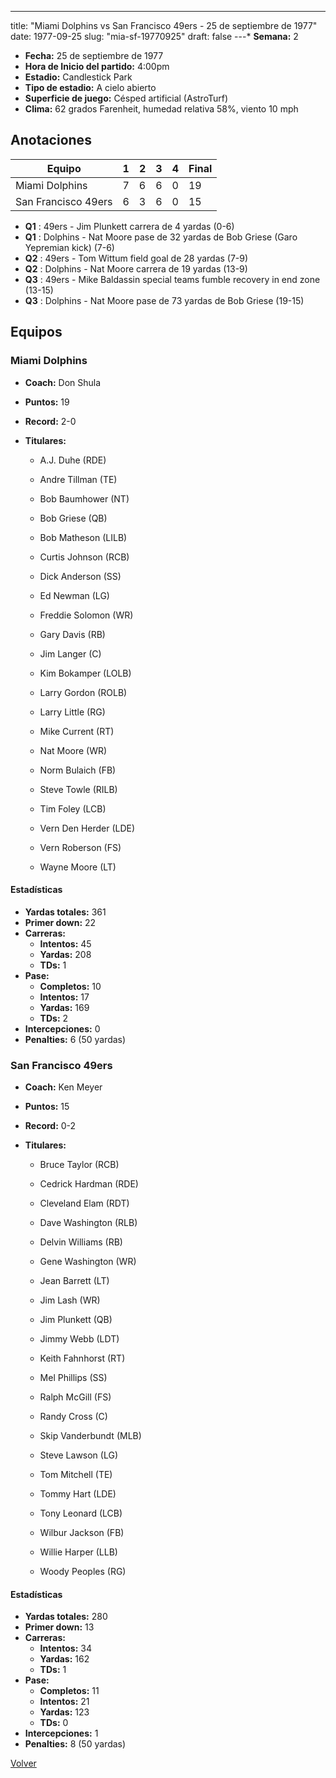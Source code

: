 ---
title: "Miami Dolphins vs San Francisco 49ers - 25 de septiembre de 1977"
date: 1977-09-25
slug: "mia-sf-19770925"
draft: false
---* **Semana:** 2
* **Fecha:** 25 de septiembre de 1977
* **Hora de Inicio del partido:** 4:00pm
* **Estadio:** Candlestick Park
* **Tipo de estadio:** A cielo abierto
* **Superficie de juego:** Césped artificial (AstroTurf)
* **Clima:** 62 grados Farenheit, humedad relativa 58%, viento 10 mph




## Anotaciones
| Equipo | 1 | 2 | 3 | 4 | Final |
|--------|---|---|---|---|-------|
| Miami Dolphins  | 7 | 6 | 6 | 0  | 19 |
| San Francisco 49ers  | 6 | 3 | 6 | 0  | 15 |
* **Q1** : 49ers - Jim Plunkett carrera de 4 yardas (0-6)
* **Q1** : Dolphins - Nat Moore pase de 32 yardas de Bob Griese (Garo Yepremian kick) (7-6)
* **Q2** : 49ers - Tom Wittum field goal de 28 yardas (7-9)
* **Q2** : Dolphins - Nat Moore carrera de 19 yardas (13-9)
* **Q3** : 49ers - Mike Baldassin special teams fumble recovery in end zone (13-15)
* **Q3** : Dolphins - Nat Moore pase de 73 yardas de Bob Griese (19-15)


## Equipos


### Miami Dolphins
* **Coach:** Don Shula
* **Puntos:** 19
* **Record:** 2-0
* **Titulares:** 

  * A.J. Duhe (RDE) 

  * Andre Tillman (TE) 

  * Bob Baumhower (NT) 

  * Bob Griese (QB) 

  * Bob Matheson (LILB) 

  * Curtis Johnson (RCB) 

  * Dick Anderson (SS) 

  * Ed Newman (LG) 

  * Freddie Solomon (WR) 

  * Gary Davis (RB) 

  * Jim Langer (C) 

  * Kim Bokamper (LOLB) 

  * Larry Gordon (ROLB) 

  * Larry Little (RG) 

  * Mike Current (RT) 

  * Nat Moore (WR) 

  * Norm Bulaich (FB) 

  * Steve Towle (RILB) 

  * Tim Foley (LCB) 

  * Vern Den Herder (LDE) 

  * Vern Roberson (FS) 

  * Wayne Moore (LT) 

#### Estadísticas
* **Yardas totales:** 361
* **Primer down:** 22
* **Carreras:**
  * **Intentos:** 45
  * **Yardas:** 208
  * **TDs:** 1
* **Pase:**
  * **Completos:** 10
  * **Intentos:** 17
  * **Yardas:** 169
  * **TDs:** 2
* **Intercepciones:** 0
* **Penalties:** 6 (50 yardas)

### San Francisco 49ers
* **Coach:** Ken Meyer
* **Puntos:** 15
* **Record:** 0-2
* **Titulares:** 

  * Bruce Taylor (RCB) 

  * Cedrick Hardman (RDE) 

  * Cleveland Elam (RDT) 

  * Dave Washington (RLB) 

  * Delvin Williams (RB) 

  * Gene Washington (WR) 

  * Jean Barrett (LT) 

  * Jim Lash (WR) 

  * Jim Plunkett (QB) 

  * Jimmy Webb (LDT) 

  * Keith Fahnhorst (RT) 

  * Mel Phillips (SS) 

  * Ralph McGill (FS) 

  * Randy Cross (C) 

  * Skip Vanderbundt (MLB) 

  * Steve Lawson (LG) 

  * Tom Mitchell (TE) 

  * Tommy Hart (LDE) 

  * Tony Leonard (LCB) 

  * Wilbur Jackson (FB) 

  * Willie Harper (LLB) 

  * Woody Peoples (RG) 

#### Estadísticas
* **Yardas totales:** 280
* **Primer down:** 13
* **Carreras:**
  * **Intentos:** 34
  * **Yardas:** 162
  * **TDs:** 1
* **Pase:**
  * **Completos:** 11
  * **Intentos:** 21
  * **Yardas:** 123
  * **TDs:** 0
* **Intercepciones:** 1
* **Penalties:** 8 (50 yardas)


[Volver](/historia/1977)
